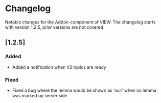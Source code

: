 # Changelog

Notable changes for the Addon-component of VIEW.
The changelog starts with version 1.2.5, prior versions are not covered.

## [1.2.5]

### Added
- Added a notification when V2 topics are ready

### Fixed
- Fixed a bug where the lemma would be shown as 'null' when no lemma was marked up server side

